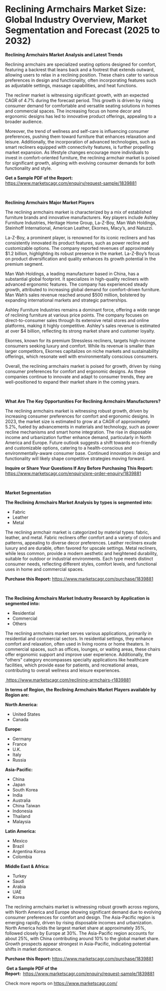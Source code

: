 <p><h1>Reclining Armchairs Market Size: Global Industry Overview, Market Segmentation and Forecast (2025 to 2032)</h1></p><p><strong>Reclining Armchairs Market Analysis and Latest Trends</strong></p>
<p><p>Reclining armchairs are specialized seating options designed for comfort, featuring a backrest that leans back and a footrest that extends outward, allowing users to relax in a reclining position. These chairs cater to various preferences in design and functionality, often incorporating features such as adjustable settings, massage capabilities, and heat functions.</p><p>The recliner market is witnessing significant growth, with an expected CAGR of 4.7% during the forecast period. This growth is driven by rising consumer demand for comfortable and versatile seating solutions in homes and commercial spaces. The increasing focus on home decor and ergonomic designs has led to innovative product offerings, appealing to a broader audience.</p><p>Moreover, the trend of wellness and self-care is influencing consumer preferences, pushing them toward furniture that enhances relaxation and leisure. Additionally, the incorporation of advanced technologies, such as smart recliners equipped with connectivity features, is further propelling market expansion. As lifestyle changes encourage more individuals to invest in comfort-oriented furniture, the reclining armchair market is poised for significant growth, aligning with evolving consumer demands for both functionality and style.</p></p>
<p><strong>Get a Sample PDF of the Report:&nbsp;</strong> <a href="https://www.marketscagr.com/enquiry/request-sample/1839881?utm_campaign=2941&utm_medium=2&utm_source=Github&utm_content=ia&utm_term=04042025&utm_id=reclining-armchairs">https://www.marketscagr.com/enquiry/request-sample/1839881</a></p>
<p>&nbsp;</p>
<p><strong>Reclining Armchairs Major Market Players</strong></p>
<p><p>The reclining armchairs market is characterized by a mix of established furniture brands and innovative manufacturers. Key players include Ashley Furniture Industries, Heritage Home Group, La-Z-Boy, Man Wah Holdings, Steinhoff International, American Leather, Ekornes, Macy’s, and Natuzzi. </p><p>La-Z-Boy, a prominent player, is renowned for its iconic recliners and has consistently innovated its product features, such as power recline and customizable options. The company reported revenues of approximately $1.2 billion, highlighting its robust presence in the market. La-Z-Boy’s focus on product diversification and quality enhances its growth potential in the premium segment.</p><p>Man Wah Holdings, a leading manufacturer based in China, has a substantial global footprint. It specializes in high-quality recliners with advanced ergonomic features. The company has experienced steady growth, attributed to increasing global demand for comfort-driven furniture. Man Wah’s sales revenue reached around $500 million, bolstered by expanding international markets and strategic partnerships.</p><p>Ashley Furniture Industries remains a dominant force, offering a wide range of reclining furniture at various price points. The company focuses on direct-to-consumer sales through its extensive retail stores and online platforms, making it highly competitive. Ashley's sales revenue is estimated at over $4 billion, reflecting its strong market share and customer loyalty.</p><p>Ekornes, known for its premium Stressless recliners, targets high-income consumers seeking luxury and comfort. While its revenue is smaller than larger competitors, Ekornes capitalizes on niche markets and sustainability offerings, which resonate well with environmentally conscious consumers.</p><p>Overall, the reclining armchairs market is poised for growth, driven by rising consumer preferences for comfort and ergonomic designs. As these companies continue to innovate and adapt to consumer trends, they are well-positioned to expand their market share in the coming years.</p></p>
<p>&nbsp;</p>
<p><strong>What Are The Key Opportunities For Reclining Armchairs Manufacturers?</strong></p>
<p><p>The reclining armchairs market is witnessing robust growth, driven by increasing consumer preferences for comfort and ergonomic designs. In 2023, the market size is estimated to grow at a CAGR of approximately 5.2%, fueled by advancements in materials and technology, such as power recline mechanisms and smart home integration. The rise in disposable income and urbanization further enhance demand, particularly in North America and Europe. Future outlook suggests a shift towards eco-friendly and customizable options, catering to a health-conscious and environmentally-aware consumer base. Continued innovation in design and functionality will likely shape competitive strategies moving forward.</p></p>
<p><strong>Inquire or Share Your Questions If Any Before Purchasing This Report:</strong> <a href="https://www.marketscagr.com/enquiry/pre-order-enquiry/1839881?utm_campaign=2941&utm_medium=2&utm_source=Github&utm_content=ia&utm_term=04042025&utm_id=reclining-armchairs">https://www.marketscagr.com/enquiry/pre-order-enquiry/1839881</a></p>
<p>&nbsp;</p>
<p><strong>Market Segmentation</strong></p>
<p><strong>The Reclining Armchairs Market Analysis by types is segmented into:</strong></p>
<p><ul><li>Fabric</li><li>Leather</li><li>Metal</li></ul></p>
<p><p>The reclining armchair market is categorized by material types: fabric, leather, and metal. Fabric recliners offer comfort and a variety of colors and patterns, appealing to diverse decor preferences. Leather recliners exude luxury and are durable, often favored for upscale settings. Metal recliners, while less common, provide a modern aesthetic and heightened durability, suitable for outdoor or industrial environments. Each type meets distinct consumer needs, reflecting different styles, comfort levels, and functional uses in home and commercial spaces.</p></p>
<p><strong>Purchase this Report:&nbsp;</strong><a href="https://www.marketscagr.com/purchase/1839881?utm_campaign=2941&utm_medium=2&utm_source=Github&utm_content=ia&utm_term=04042025&utm_id=reclining-armchairs">https://www.marketscagr.com/purchase/1839881</a></p>
<p>&nbsp;</p>
<p><strong>The Reclining Armchairs Market Industry Research by Application is segmented into:</strong></p>
<p><ul><li>Residential</li><li>Commercial</li><li>Others</li></ul></p>
<p><p>The reclining armchairs market serves various applications, primarily in residential and commercial sectors. In residential settings, they enhance comfort and relaxation, often used in living rooms or home theaters. In commercial spaces, such as offices, lounges, or waiting areas, these chairs offer ergonomic support and improve user experience. Additionally, the "others" category encompasses specialty applications like healthcare facilities, which provide ease for patients, and recreational areas, contributing to overall wellness and leisure experiences.</p></p>
<p><a href="https://www.marketscagr.com/reclining-armchairs-r1839881?utm_campaign=2941&utm_medium=2&utm_source=Github&utm_content=ia&utm_term=04042025&utm_id=reclining-armchairs">&nbsp;https://www.marketscagr.com/reclining-armchairs-r1839881</a></p>
<p><strong>In terms of Region, the Reclining Armchairs Market Players available by Region are:</strong></p>
<p>
    <p> <strong> North America: </strong>
        <ul>
            <li>United States</li>
            <li>Canada</li>
        </ul>
        </p> 
    <p> <strong> Europe: </strong>
        <ul>
            <li>Germany</li>
            <li>France</li>
            <li>U.K.</li>
            <li>Italy</li>
            <li>Russia</li>
        </ul>
        </p> 
    <p> <strong> Asia-Pacific: </strong>
        <ul>
            <li>China</li>
            <li>Japan</li>
            <li>South Korea</li>
            <li>India</li>
            <li>Australia</li>
            <li>China Taiwan</li>
            <li>Indonesia</li>
            <li>Thailand</li>
            <li>Malaysia</li>
        </ul>
        </p> 
    <p> <strong> Latin America: </strong>
        <ul>
            <li>Mexico</li>
            <li>Brazil</li>
            <li>Argentina Korea</li>
            <li>Colombia</li>
        </ul>
        </p> 
    <p> <strong> Middle East & Africa: </strong>
        <ul>
            <li>Turkey</li>
            <li>Saudi</li>
            <li>Arabia</li>
            <li>UAE</li>
            <li>Korea</li>
        </ul>
    </p>
    </p>
<p><p>The reclining armchairs market is witnessing robust growth across regions, with North America and Europe showing significant demand due to evolving consumer preferences for comfort and design. The Asia-Pacific region is emerging rapidly, driven by rising disposable incomes and urbanization. North America holds the largest market share at approximately 35%, followed closely by Europe at 30%. The Asia-Pacific region accounts for about 25%, with China contributing around 10% to the global market share. Growth prospects appear strongest in Asia-Pacific, indicating potential shifts in market dominance.</p></p>
<p><strong>Purchase this Report: </strong><a href="https://www.marketscagr.com/purchase/1839881?utm_campaign=2941&utm_medium=2&utm_source=Github&utm_content=ia&utm_term=04042025&utm_id=reclining-armchairs">https://www.marketscagr.com/purchase/1839881</a></p>
<p>&nbsp;<strong>Get a Sample PDF of the Report:&nbsp;&nbsp;</strong><a href="https://www.marketscagr.com/enquiry/request-sample/1839881?utm_campaign=2941&utm_medium=2&utm_source=Github&utm_content=ia&utm_term=04042025&utm_id=reclining-armchairs">https://www.marketscagr.com/enquiry/request-sample/1839881</a></p>
<p><strong></strong></p>
<p>Check more reports on <a href="https://www.marketscagr.com/?utm_campaign=2941&utm_medium=2&utm_source=Github&utm_content=ia&utm_term=04042025&utm_id=reclining-armchairs">https://www.marketscagr.com/</a></p>